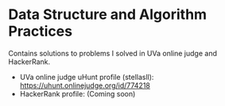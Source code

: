 # Data Structure and Algorithm Practices

Contains solutions to problems I solved in UVa online judge and HackerRank.

- UVa online judge uHunt profile (stellasll): https://uhunt.onlinejudge.org/id/774218
- HackerRank profile: (Coming soon)
